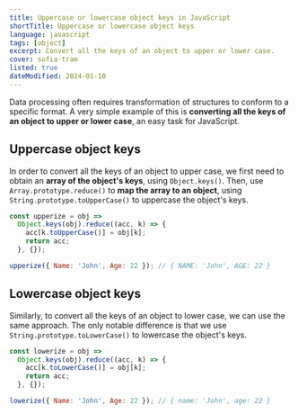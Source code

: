 ```yaml
---
title: Uppercase or lowercase object keys in JavaScript
shortTitle: Uppercase or lowercase object keys
language: javascript
tags: [object]
excerpt: Convert all the keys of an object to upper or lower case.
cover: sofia-tram
listed: true
dateModified: 2024-01-10
---
```


Data processing often requires transformation of structures to conform to a specific format. A very simple example of this is **converting all the keys of an object to upper or lower case**, an easy task for JavaScript.

## Uppercase object keys

In order to convert all the keys of an object to upper case, we first need to obtain an **array of the object's keys**, using `Object.keys()`. Then, use `Array.prototype.reduce()` to **map the array to an object**, using `String.prototype.toUpperCase()` to uppercase the object's keys.

```js
const upperize = obj =>
  Object.keys(obj).reduce((acc, k) => {
    acc[k.toUpperCase()] = obj[k];
    return acc;
  }, {});

upperize({ Name: 'John', Age: 22 }); // { NAME: 'John', AGE: 22 }
```

## Lowercase object keys

Similarly, to convert all the keys of an object to lower case, we can use the same approach. The only notable difference is that we use `String.prototype.toLowerCase()` to lowercase the object's keys.

```js
const lowerize = obj =>
  Object.keys(obj).reduce((acc, k) => {
    acc[k.toLowerCase()] = obj[k];
    return acc;
  }, {});

lowerize({ Name: 'John', Age: 22 }); // { name: 'John', age: 22 }
```
